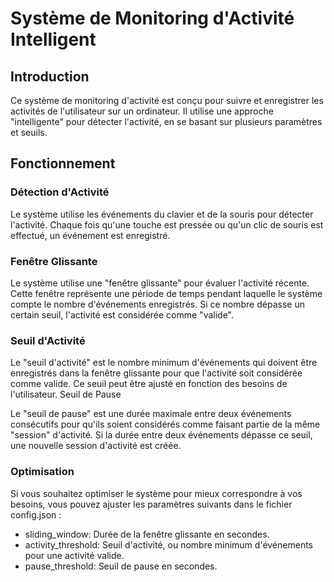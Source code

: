 # Système de Monitoring d'Activité Intelligent

## Introduction

Ce système de monitoring d'activité est conçu pour suivre et enregistrer les activités de l'utilisateur sur un ordinateur. Il utilise une approche "intelligente" pour détecter l'activité, en se basant sur plusieurs paramètres et seuils.

## Fonctionnement

### Détection d'Activité

Le système utilise les événements du clavier et de la souris pour détecter l'activité. Chaque fois qu'une touche est pressée ou qu'un clic de souris est effectué, un événement est enregistré.

### Fenêtre Glissante

Le système utilise une "fenêtre glissante" pour évaluer l'activité récente. Cette fenêtre représente une période de temps pendant laquelle le système compte le nombre d'événements enregistrés. Si ce nombre dépasse un certain seuil, l'activité est considérée comme "valide".

### Seuil d'Activité

Le "seuil d'activité" est le nombre minimum d'événements qui doivent être enregistrés dans la fenêtre glissante pour que l'activité soit considérée comme valide. Ce seuil peut être ajusté en fonction des besoins de l'utilisateur.
Seuil de Pause

Le "seuil de pause" est une durée maximale entre deux événements consécutifs pour qu'ils soient considérés comme faisant partie de la même "session" d'activité. Si la durée entre deux événements dépasse ce seuil, une nouvelle session d'activité est créée.

### Optimisation

Si vous souhaitez optimiser le système pour mieux correspondre à vos besoins, vous pouvez ajuster les paramètres suivants dans le fichier config.json :

- sliding_window: Durée de la fenêtre glissante en secondes.
- activity_threshold: Seuil d'activité, ou nombre minimum d'événements pour une activité valide.
- pause_threshold: Seuil de pause en secondes.
